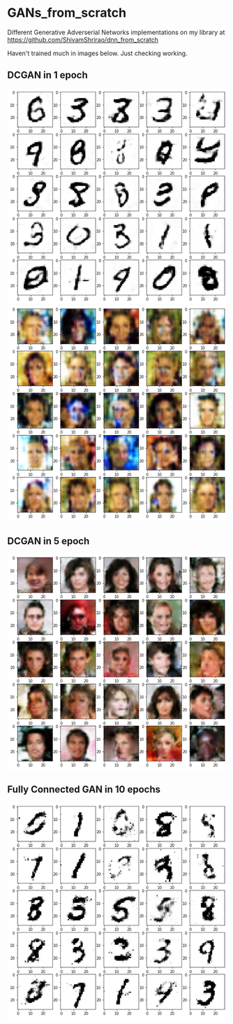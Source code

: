 # GANs_from_scratch
Different Generative Adverserial Networks implementations on my library at https://github.com/ShivamShrirao/dnn_from_scratch

Haven't trained much in images below. Just checking working.
## DCGAN in 1 epoch
![DCGAN in 1 Epoch](/images/DCGAN_1epoch.png)
![DCGAN in 1 Epoch faces](/images/faces_1epoch.png)
## DCGAN in 5 epoch
![DCGAN in 5 Epoch faces](/images/faces_5epoch.png)
## Fully Connected GAN in 10 epochs
![FCGAN in 10 Epochs](/images/gan10epochs.png)

